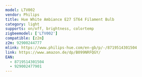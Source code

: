 ```yaml
---
model: LTV002
vendor: Philips
title: Hue White Ambiance E27 ST64 Filament Bulb
category: light
supports: on/off, brightness, colortemp
zigbeemodel: ['LTV002']
compatible: [z2m]
z2m: 92900244777
mlink: https://www.philips-hue.com/en-gb/p/-/8719514301504
link: https://www.amazon.de/dp/B099NRFQGY/
EAN: 
  - 8719514301504
  - 929002477901
---
```

